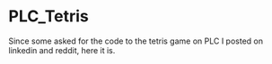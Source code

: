 # PLC_Tetris

Since some asked for the code to the tetris game on PLC I posted on linkedin and reddit, here it is.
